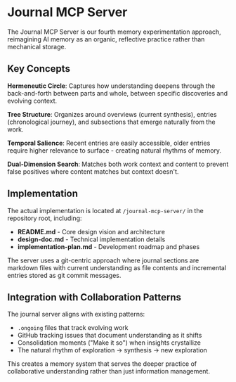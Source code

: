 # Journal MCP Server

The Journal MCP Server is our fourth memory experimentation approach, reimagining AI memory as an organic, reflective practice rather than mechanical storage.

## Key Concepts

**Hermeneutic Circle**: Captures how understanding deepens through the back-and-forth between parts and whole, between specific discoveries and evolving context.

**Tree Structure**: Organizes around overviews (current synthesis), entries (chronological journey), and subsections that emerge naturally from the work.

**Temporal Salience**: Recent entries are easily accessible, older entries require higher relevance to surface - creating natural rhythms of memory.

**Dual-Dimension Search**: Matches both work context and content to prevent false positives where content matches but context doesn't.

## Implementation

The actual implementation is located at `/journal-mcp-server/` in the repository root, including:

- **README.md** - Core design vision and architecture
- **design-doc.md** - Technical implementation details  
- **implementation-plan.md** - Development roadmap and phases

The server uses a git-centric approach where journal sections are markdown files with current understanding as file contents and incremental entries stored as git commit messages.

## Integration with Collaboration Patterns

The journal server aligns with existing patterns:
- `.ongoing` files that track evolving work
- GitHub tracking issues that document understanding as it shifts  
- Consolidation moments ("Make it so") when insights crystallize
- The natural rhythm of exploration → synthesis → new exploration

This creates a memory system that serves the deeper practice of collaborative understanding rather than just information management.
